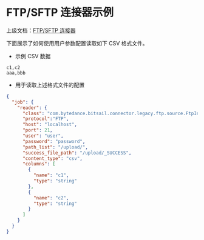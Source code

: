 # FTP/SFTP 连接器示例

上级文档：[FTP/SFTP 连接器](./ftp.md)

下面展示了如何使用用户参数配置读取如下 CSV 格式文件。

- 示例 CSV 数据

```csv
c1,c2
aaa,bbb
```

- 用于读取上述格式文件的配置

```json
{
  "job": {
    "reader": {
      "class": "com.bytedance.bitsail.connector.legacy.ftp.source.FtpInputFormat",
      "protocol":"FTP",
      "host": "localhost",
      "port": 21,
      "user": "user",
      "password": "password",
      "path_list": "/upload/",
      "success_file_path": "/upload/_SUCCESS",
      "content_type": "csv",
      "columns": [
        {
          "name": "c1",
          "type": "string"
        },
        {
          "name": "c2",
          "type": "string"
        }
      ]
    }
  }
}
```

